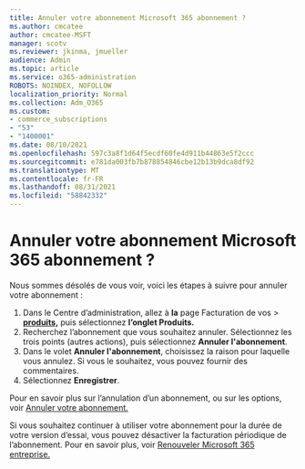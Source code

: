 ```yaml
---
title: Annuler votre abonnement Microsoft 365 abonnement ?
ms.author: cmcatee
author: cmcatee-MSFT
manager: scotv
ms.reviewer: jkinma, jmueller
audience: Admin
ms.topic: article
ms.service: o365-administration
ROBOTS: NOINDEX, NOFOLLOW
localization_priority: Normal
ms.collection: Adm_O365
ms.custom:
- commerce_subscriptions
- "53"
- "1400001"
ms.date: 08/10/2021
ms.openlocfilehash: 597c3a8f1d64f5ecdf60fe4d911b44863e5f2ccc
ms.sourcegitcommit: e781da003fb7b878854846cbe12b13b9dca8df92
ms.translationtype: MT
ms.contentlocale: fr-FR
ms.lasthandoff: 08/31/2021
ms.locfileid: "58842332"
---
```

# <a name="canceling-your-microsoft-365-subscription"></a>Annuler votre abonnement Microsoft 365 abonnement ?

Nous sommes désolés de vous voir, voici les étapes à suivre pour annuler votre abonnement :

1. Dans le Centre d’administration, allez à **la** page Facturation de vos  >  **[produits,](https://go.microsoft.com/fwlink/p/?linkid=842054)** puis sélectionnez **l’onglet Produits.**
2. Recherchez l’abonnement que vous souhaitez annuler. Sélectionnez les trois points (autres actions), puis sélectionnez **Annuler l'abonnement**.
3. Dans le volet **Annuler l'abonnement**, choisissez la raison pour laquelle vous annulez. Si vous le souhaitez, vous pouvez fournir des commentaires.
4. Sélectionnez **Enregistrer**.

Pour en savoir plus sur l’annulation d’un abonnement, ou sur les options, voir [Annuler votre abonnement.](https://docs.microsoft.com/microsoft-365/commerce/subscriptions/cancel-your-subscription)

Si vous souhaitez continuer à utiliser votre abonnement pour la durée de votre version d’essai, vous pouvez désactiver la facturation périodique de l’abonnement. Pour en savoir plus, voir [Renouveler Microsoft 365 entreprise.](https://docs.microsoft.com/microsoft-365/commerce/subscriptions/renew-your-subscription)